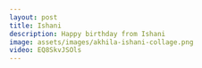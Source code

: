 ```yaml
---
layout: post
title: Ishani
description: Happy birthday from Ishani
image: assets/images/akhila-ishani-collage.png
video: EQ8SkvJSOls
---
```

